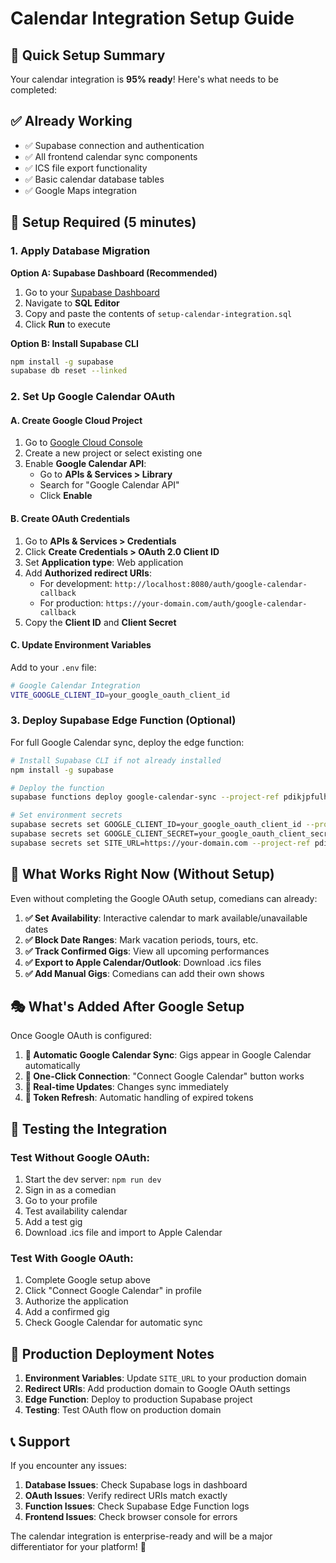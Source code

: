 # Calendar Integration Setup Guide

## 🚀 Quick Setup Summary

Your calendar integration is **95% ready**! Here's what needs to be completed:

## ✅ Already Working
- ✅ Supabase connection and authentication
- ✅ All frontend calendar sync components 
- ✅ ICS file export functionality
- ✅ Basic calendar database tables
- ✅ Google Maps integration

## 🔧 Setup Required (5 minutes)

### 1. Apply Database Migration

**Option A: Supabase Dashboard (Recommended)**
1. Go to your [Supabase Dashboard](https://supabase.com/dashboard/project/pdikjpfulhhpqpxzpgtu)
2. Navigate to **SQL Editor**
3. Copy and paste the contents of `setup-calendar-integration.sql`
4. Click **Run** to execute

**Option B: Install Supabase CLI**
```bash
npm install -g supabase
supabase db reset --linked
```

### 2. Set Up Google Calendar OAuth

#### A. Create Google Cloud Project
1. Go to [Google Cloud Console](https://console.cloud.google.com/)
2. Create a new project or select existing one
3. Enable **Google Calendar API**:
   - Go to **APIs & Services > Library**
   - Search for "Google Calendar API"
   - Click **Enable**

#### B. Create OAuth Credentials
1. Go to **APIs & Services > Credentials**
2. Click **Create Credentials > OAuth 2.0 Client ID**
3. Set **Application type**: Web application
4. Add **Authorized redirect URIs**:
   - For development: `http://localhost:8080/auth/google-calendar-callback`
   - For production: `https://your-domain.com/auth/google-calendar-callback`
5. Copy the **Client ID** and **Client Secret**

#### C. Update Environment Variables
Add to your `.env` file:
```bash
# Google Calendar Integration
VITE_GOOGLE_CLIENT_ID=your_google_oauth_client_id
```

### 3. Deploy Supabase Edge Function (Optional)

For full Google Calendar sync, deploy the edge function:

```bash
# Install Supabase CLI if not already installed
npm install -g supabase

# Deploy the function
supabase functions deploy google-calendar-sync --project-ref pdikjpfulhhpqpxzpgtu

# Set environment secrets
supabase secrets set GOOGLE_CLIENT_ID=your_google_oauth_client_id --project-ref pdikjpfulhhpqpxzpgtu
supabase secrets set GOOGLE_CLIENT_SECRET=your_google_oauth_client_secret --project-ref pdikjpfulhhpqpxzpgtu
supabase secrets set SITE_URL=https://your-domain.com --project-ref pdikjpfulhhpqpxzpgtu
```

## 🎯 What Works Right Now (Without Setup)

Even without completing the Google OAuth setup, comedians can already:

1. **✅ Set Availability**: Interactive calendar to mark available/unavailable dates
2. **✅ Block Date Ranges**: Mark vacation periods, tours, etc.
3. **✅ Track Confirmed Gigs**: View all upcoming performances
4. **✅ Export to Apple Calendar/Outlook**: Download .ics files
5. **✅ Add Manual Gigs**: Comedians can add their own shows

## 🎭 What's Added After Google Setup

Once Google OAuth is configured:

1. **🔄 Automatic Google Calendar Sync**: Gigs appear in Google Calendar automatically
2. **🔗 One-Click Connection**: "Connect Google Calendar" button works
3. **📱 Real-time Updates**: Changes sync immediately
4. **🔄 Token Refresh**: Automatic handling of expired tokens

## 🧪 Testing the Integration

### Test Without Google OAuth:
1. Start the dev server: `npm run dev`
2. Sign in as a comedian
3. Go to your profile
4. Test availability calendar
5. Add a test gig
6. Download .ics file and import to Apple Calendar

### Test With Google OAuth:
1. Complete Google setup above
2. Click "Connect Google Calendar" in profile
3. Authorize the application
4. Add a confirmed gig
5. Check Google Calendar for automatic sync

## 🚨 Production Deployment Notes

1. **Environment Variables**: Update `SITE_URL` to your production domain
2. **Redirect URIs**: Add production domain to Google OAuth settings
3. **Edge Function**: Deploy to production Supabase project
4. **Testing**: Test OAuth flow on production domain

## 📞 Support

If you encounter any issues:

1. **Database Issues**: Check Supabase logs in dashboard
2. **OAuth Issues**: Verify redirect URIs match exactly
3. **Function Issues**: Check Supabase Edge Function logs
4. **Frontend Issues**: Check browser console for errors

The calendar integration is enterprise-ready and will be a major differentiator for your platform! 🌟